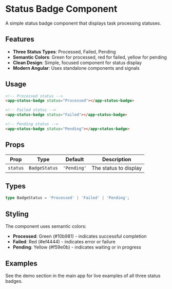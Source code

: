 # Status Badge Component

A simple status badge component that displays task processing statuses.

## Features

- **Three Status Types**: Processed, Failed, Pending
- **Semantic Colors**: Green for processed, red for failed, yellow for pending
- **Clean Design**: Simple, focused component for status display
- **Modern Angular**: Uses standalone components and signals

## Usage

```html
<!-- Processed status -->
<app-status-badge status="Processed"></app-status-badge>

<!-- Failed status -->
<app-status-badge status="Failed"></app-status-badge>

<!-- Pending status -->
<app-status-badge status="Pending"></app-status-badge>
```

## Props

| Prop | Type | Default | Description |
|------|------|---------|-------------|
| `status` | `BadgeStatus` | `'Pending'` | The status to display |

## Types

```typescript
type BadgeStatus = 'Processed' | 'Failed' | 'Pending';
```

## Styling

The component uses semantic colors:
- **Processed**: Green (#10b981) - indicates successful completion
- **Failed**: Red (#ef4444) - indicates error or failure
- **Pending**: Yellow (#f59e0b) - indicates waiting or in progress

## Examples

See the demo section in the main app for live examples of all three status badges.
